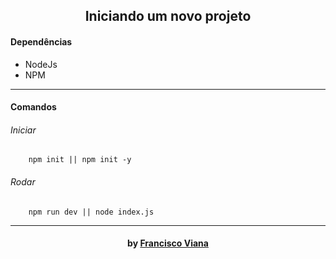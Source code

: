 <h2 align="center"> Iniciando um novo projeto  </h2>


#### Dependências
- NodeJs
- NPM

------------

#### Comandos
###### Iniciar
```shell
    npm init || npm init -y
```

###### Rodar
```shell
    npm run dev || node index.js
```
------------

<h4 align="center"> <em></></em> by <a href="https://github.com/Francisco1030" target="_blank"> Francisco Viana</a> </h4>
